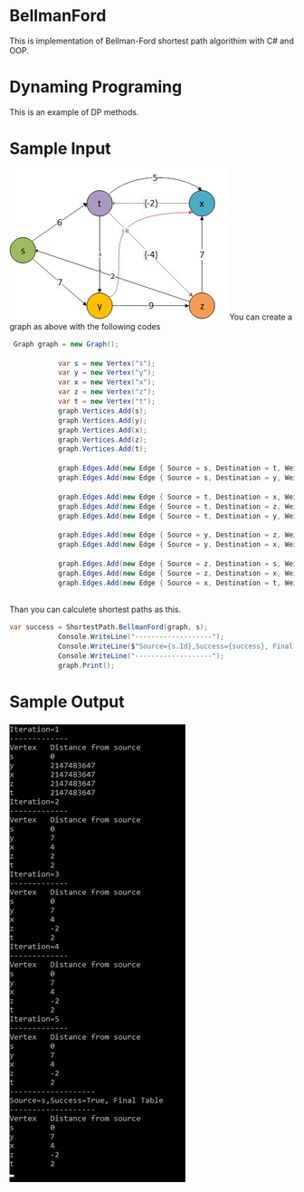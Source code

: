 
# BellmanFord
This is implementation of Bellman-Ford shortest path algorithim with C# and OOP.
# Dynaming Programing
This is an example of DP methods.

# Sample Input
![Sample Graph](/images/sampleGraph.png)
You can create a graph as above with the following codes
```C#
 Graph graph = new Graph();
           
            var s = new Vertex("s");
            var y = new Vertex("y");
            var x = new Vertex("x");
            var z = new Vertex("z");
            var t = new Vertex("t");          
            graph.Vertices.Add(s);
            graph.Vertices.Add(y);
            graph.Vertices.Add(x);
            graph.Vertices.Add(z);
            graph.Vertices.Add(t);

            graph.Edges.Add(new Edge { Source = s, Destination = t, Weight = 6 });
            graph.Edges.Add(new Edge { Source = s, Destination = y, Weight = 7 });

            graph.Edges.Add(new Edge { Source = t, Destination = x, Weight = 5 });
            graph.Edges.Add(new Edge { Source = t, Destination = z, Weight = -4 });
            graph.Edges.Add(new Edge { Source = t, Destination = y, Weight = 8 });

            graph.Edges.Add(new Edge { Source = y, Destination = z, Weight = 9 });
            graph.Edges.Add(new Edge { Source = y, Destination = x, Weight = -3 });

            graph.Edges.Add(new Edge { Source = z, Destination = s, Weight = 2 });
            graph.Edges.Add(new Edge { Source = z, Destination = x, Weight = 7 });
            graph.Edges.Add(new Edge { Source = x, Destination = t, Weight = -2 });
            

```

Than you can calculete  shortest paths as this.
```C#
var success = ShortestPath.BellmanFord(graph, s);
            Console.WriteLine("-------------------");
            Console.WriteLine($"Source={s.Id},Success={success}, Final Table");
            Console.WriteLine("-------------------");
            graph.Print();
```

# Sample Output 
![Output](/images/sampleOutput.png)
